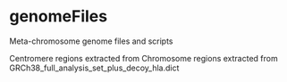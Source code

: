 # genomeFiles
Meta-chromosome genome files and scripts

Centromere regions extracted from 
Chromosome regions extracted from GRCh38_full_analysis_set_plus_decoy_hla.dict
